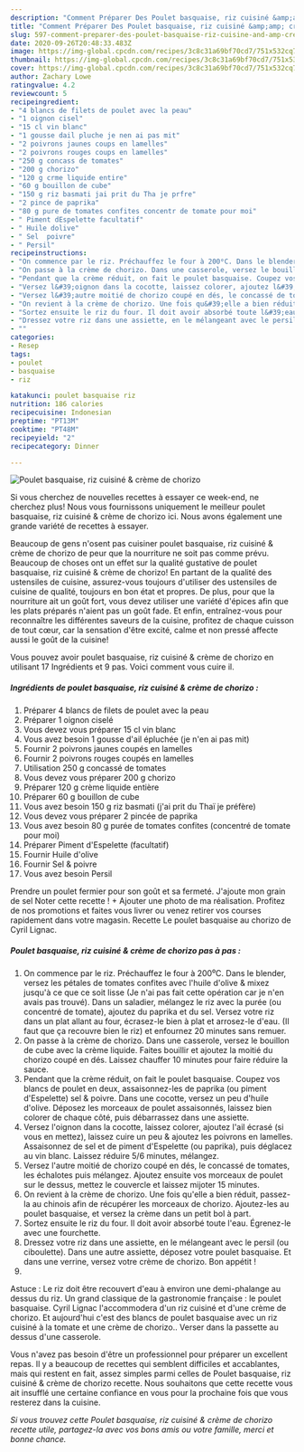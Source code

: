 ```yaml
---
description: "Comment Préparer Des Poulet basquaise, riz cuisiné &amp;amp; crème de chorizo"
title: "Comment Préparer Des Poulet basquaise, riz cuisiné &amp;amp; crème de chorizo"
slug: 597-comment-preparer-des-poulet-basquaise-riz-cuisine-and-amp-creme-de-chorizo
date: 2020-09-26T20:48:33.483Z
image: https://img-global.cpcdn.com/recipes/3c8c31a69bf70cd7/751x532cq70/poulet-basquaise-riz-cuisine-creme-de-chorizo-photo-principale-de-la-recette.jpg
thumbnail: https://img-global.cpcdn.com/recipes/3c8c31a69bf70cd7/751x532cq70/poulet-basquaise-riz-cuisine-creme-de-chorizo-photo-principale-de-la-recette.jpg
cover: https://img-global.cpcdn.com/recipes/3c8c31a69bf70cd7/751x532cq70/poulet-basquaise-riz-cuisine-creme-de-chorizo-photo-principale-de-la-recette.jpg
author: Zachary Lowe
ratingvalue: 4.2
reviewcount: 5
recipeingredient:
- "4 blancs de filets de poulet avec la peau"
- "1 oignon cisel"
- "15 cl vin blanc"
- "1 gousse dail pluche je nen ai pas mit"
- "2 poivrons jaunes coups en lamelles"
- "2 poivrons rouges coups en lamelles"
- "250 g concass de tomates"
- "200 g chorizo"
- "120 g crme liquide entire"
- "60 g bouillon de cube"
- "150 g riz basmati jai prit du Tha je prfre"
- "2 pince de paprika"
- "80 g pure de tomates confites concentr de tomate pour moi"
- " Piment dEspelette facultatif"
- " Huile dolive"
- " Sel  poivre"
- " Persil"
recipeinstructions:
- "On commence par le riz. Préchauffez le four à 200⁰C. Dans le blender, versez les pétales de tomates confites avec l&#39;huile d&#39;olive &amp; mixez jusqu&#39;à ce que ce soit lisse (Je n&#39;ai pas fait cette opération car je n&#39;en avais pas trouvé). Dans un saladier, mélangez le riz avec la purée (ou concentré de tomate), ajoutez du paprika et du sel. Versez votre riz dans un plat allant au four, écrasez-le bien à plat et arrosez-le d&#39;eau. (Il faut que ça recouvre bien le riz) et enfournez 20 minutes sans remuer."
- "On passe à la crème de chorizo. Dans une casserole, versez le bouillon de cube avec la crème liquide. Faites bouillir et ajoutez la moitié du chorizo coupé en dés. Laissez chauffer 10 minutes pour faire réduire la sauce."
- "Pendant que la crème réduit, on fait le poulet basquaise. Coupez vos blancs de poulet en deux, assaisonnez-les de paprika (ou piment d&#39;Espelette) sel &amp; poivre. Dans une cocotte, versez un peu d&#39;huile d&#39;olive. Déposez les morceaux de poulet assaisonnés, laissez bien colorer de chaque côté, puis débarrassez dans une assiette."
- "Versez l&#39;oignon dans la cocotte, laissez colorer, ajoutez l&#39;ail écrasé (si vous en mettez), laissez cuire un peu &amp; ajoutez les poivrons en lamelles. Assaisonnez de sel et de piment d&#39;Espelette (ou paprika), puis déglacez au vin blanc. Laissez réduire 5/6 minutes, mélangez."
- "Versez l&#39;autre moitié de chorizo coupé en dés, le concassé de tomates, les échalotes puis mélangez. Ajoutez ensuite vos morceaux de poulet sur le dessus, mettez le couvercle et laissez mijoter 15 minutes."
- "On revient à la crème de chorizo. Une fois qu&#39;elle a bien réduit, passez-la au chinois afin de récupérer les morceaux de chorizo. Ajoutez-les au poulet basquaise, et versez la crème dans un petit bol à part."
- "Sortez ensuite le riz du four. Il doit avoir absorbé toute l&#39;eau. Égrenez-le avec une fourchette."
- "Dressez votre riz dans une assiette, en le mélangeant avec le persil (ou ciboulette). Dans une autre assiette, déposez votre poulet basquaise. Et dans une verrine, versez votre crème de chorizo. Bon appétit !"
- ""
categories:
- Resep
tags:
- poulet
- basquaise
- riz

katakunci: poulet basquaise riz 
nutrition: 186 calories
recipecuisine: Indonesian
preptime: "PT13M"
cooktime: "PT48M"
recipeyield: "2"
recipecategory: Dinner

---
```



![Poulet basquaise, riz cuisiné &amp; crème de chorizo](https://img-global.cpcdn.com/recipes/3c8c31a69bf70cd7/751x532cq70/poulet-basquaise-riz-cuisine-creme-de-chorizo-photo-principale-de-la-recette.jpg)

Si vous cherchez de nouvelles recettes à essayer ce week-end, ne cherchez plus! Nous vous fournissons uniquement le meilleur poulet basquaise, riz cuisiné &amp; crème de chorizo ici. Nous avons également une grande variété de recettes à essayer.

Beaucoup de gens n'osent pas cuisiner poulet basquaise, riz cuisiné &amp; crème de chorizo de peur que la nourriture ne soit pas comme prévu. Beaucoup de choses ont un effet sur la qualité gustative de poulet basquaise, riz cuisiné &amp; crème de chorizo! En partant de la qualité des ustensiles de cuisine, assurez-vous toujours d'utiliser des ustensiles de cuisine de qualité, toujours en bon état et propres. De plus, pour que la nourriture ait un goût fort, vous devez utiliser une variété d'épices afin que les plats préparés n'aient pas un goût fade. Et enfin, entraînez-vous pour reconnaître les différentes saveurs de la cuisine, profitez de chaque cuisson de tout cœur, car la sensation d'être excité, calme et non pressé affecte aussi le goût de la cuisine!

<!--inarticleads1-->

Vous pouvez avoir poulet basquaise, riz cuisiné &amp; crème de chorizo en utilisant 17 Ingrédients et 9 pas. Voici comment vous cuire il.

##### Ingrédients de poulet basquaise, riz cuisiné &amp; crème de chorizo :

1. Préparer 4 blancs de filets de poulet avec la peau
1. Préparer 1 oignon ciselé
1. Vous devez vous préparer 15 cl vin blanc
1. Vous avez besoin 1 gousse d&#39;ail épluchée (je n&#39;en ai pas mit)
1. Fournir 2 poivrons jaunes coupés en lamelles
1. Fournir 2 poivrons rouges coupés en lamelles
1. Utilisation 250 g concassé de tomates
1. Vous devez vous préparer 200 g chorizo
1. Préparer 120 g crème liquide entière
1. Préparer 60 g bouillon de cube
1. Vous avez besoin 150 g riz basmati (j&#39;ai prit du Thaï je préfère)
1. Vous devez vous préparer 2 pincée de paprika
1. Vous avez besoin 80 g purée de tomates confites (concentré de tomate pour moi)
1. Préparer  Piment d&#39;Espelette (facultatif)
1. Fournir  Huile d&#39;olive
1. Fournir  Sel &amp; poivre
1. Vous avez besoin  Persil


Prendre un poulet fermier pour son goût et sa fermeté. J&#39;ajoute mon grain de sel Noter cette recette ! + Ajouter une photo de ma réalisation. Profitez de nos promotions et faites vous livrer ou venez retirer vos courses rapidement dans votre magasin. Recette Le poulet basquaise au chorizo de Cyril Lignac. 

<!--inarticleads2-->

##### Poulet basquaise, riz cuisiné &amp; crème de chorizo pas à pas :

1. On commence par le riz. Préchauffez le four à 200⁰C. Dans le blender, versez les pétales de tomates confites avec l&#39;huile d&#39;olive &amp; mixez jusqu&#39;à ce que ce soit lisse (Je n&#39;ai pas fait cette opération car je n&#39;en avais pas trouvé). Dans un saladier, mélangez le riz avec la purée (ou concentré de tomate), ajoutez du paprika et du sel. Versez votre riz dans un plat allant au four, écrasez-le bien à plat et arrosez-le d&#39;eau. (Il faut que ça recouvre bien le riz) et enfournez 20 minutes sans remuer.
1. On passe à la crème de chorizo. Dans une casserole, versez le bouillon de cube avec la crème liquide. Faites bouillir et ajoutez la moitié du chorizo coupé en dés. Laissez chauffer 10 minutes pour faire réduire la sauce.
1. Pendant que la crème réduit, on fait le poulet basquaise. Coupez vos blancs de poulet en deux, assaisonnez-les de paprika (ou piment d&#39;Espelette) sel &amp; poivre. Dans une cocotte, versez un peu d&#39;huile d&#39;olive. Déposez les morceaux de poulet assaisonnés, laissez bien colorer de chaque côté, puis débarrassez dans une assiette.
1. Versez l&#39;oignon dans la cocotte, laissez colorer, ajoutez l&#39;ail écrasé (si vous en mettez), laissez cuire un peu &amp; ajoutez les poivrons en lamelles. Assaisonnez de sel et de piment d&#39;Espelette (ou paprika), puis déglacez au vin blanc. Laissez réduire 5/6 minutes, mélangez.
1. Versez l&#39;autre moitié de chorizo coupé en dés, le concassé de tomates, les échalotes puis mélangez. Ajoutez ensuite vos morceaux de poulet sur le dessus, mettez le couvercle et laissez mijoter 15 minutes.
1. On revient à la crème de chorizo. Une fois qu&#39;elle a bien réduit, passez-la au chinois afin de récupérer les morceaux de chorizo. Ajoutez-les au poulet basquaise, et versez la crème dans un petit bol à part.
1. Sortez ensuite le riz du four. Il doit avoir absorbé toute l&#39;eau. Égrenez-le avec une fourchette.
1. Dressez votre riz dans une assiette, en le mélangeant avec le persil (ou ciboulette). Dans une autre assiette, déposez votre poulet basquaise. Et dans une verrine, versez votre crème de chorizo. Bon appétit !
1. 


Astuce : Le riz doit être recouvert d&#39;eau à environ une demi-phalange au dessus du riz. Un grand classique de la gastronomie française : le poulet basquaise. Cyril Lignac l&#39;accommodera d&#39;un riz cuisiné et d&#39;une crème de chorizo. Et aujourd&#39;hui c&#39;est des blancs de poulet basquaise avec un riz cuisiné à la tomate et une crème de chorizo.. Verser dans la passette au dessus d&#39;une casserole. 

<!--inarticleads1-->

<p>
Vous n'avez pas besoin d'être un professionnel pour préparer un excellent repas. Il y a beaucoup de recettes qui semblent difficiles et accablantes, mais qui restent en fait, assez simples parmi celles de Poulet basquaise, riz cuisiné &amp; crème de chorizo recette. Nous souhaitons que cette recette vous ait insufflé une certaine confiance en vous pour la prochaine fois que vous resterez dans la cuisine.
</p>

<p>
<i>Si vous trouvez cette Poulet basquaise, riz cuisiné &amp; crème de chorizo recette utile, partagez-la avec vos bons amis ou votre famille, merci et bonne chance.</i>
</p>
